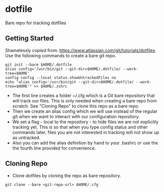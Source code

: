 # dotfile
Bare repo for tracking dotfiles

## Getting Started
Shamelessly copied from: https://www.atlassian.com/git/tutorials/dotfiles
Use the following commands to create a bare git repo.
``` shell
git init --bare $HOME/.dotfile
alias config='/usr/bin/git --git-dir=$HOME/.dotfile/ --work-tree=$HOME'
config config --local status.showUntrackedFiles no
echo "alias config='/usr/bin/git --git-dir=$HOME/.dotfile/ --work-tree=$HOME'" >> $HOME/.zshrc
```
- The first line creates a folder ~/.cfg which is a Git bare repository that will track our files.  This is only needed when creating a bare repo from scratch.  See "Cloning Repo" to clone this repo as a bare repo.
- Then we create an alias config which we will use instead of the regular git when we want to interact with our configuration repository.
- We set a flag - local to the repository - to hide files we are not explicitly tracking yet. This is so that when you type config status and other commands later, files you are not interested in tracking will not show up as untracked.
- Also you can add the alias definition by hand to your .bashrc or use the the fourth line provided for convenience.

## Cloning Repo
- Clone dotfiles by cloning the repo as bare repository.
``` shell
git clone --bare <git-repo-url> $HOME/.cfg
```
